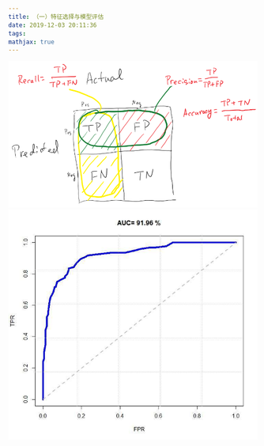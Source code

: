 ```yaml
---
title: （一）特征选择与模型评估
date: 2019-12-03 20:11:36
tags:
mathjax: true
---
```


![](/images/precision_recall_concept.png)
![](/images/timg.jpeg)
